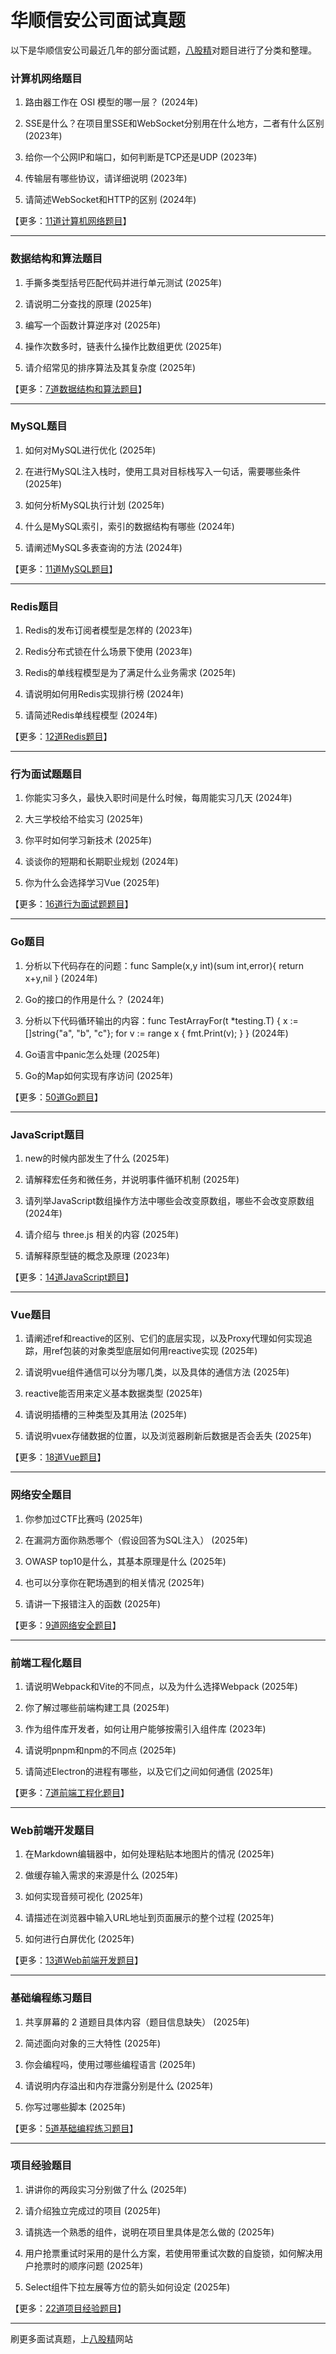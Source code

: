 # 华顺信安公司面试真题

以下是华顺信安公司最近几年的部分面试题，[八股精](https://www.bagujing.com)对题目进行了分类和整理。

### 计算机网络题目

1. 路由器工作在 OSI 模型的哪一层？ (2024年) 

2. SSE是什么？在项目里SSE和WebSocket分别用在什么地方，二者有什么区别 (2023年) 

3. 给你一个公网IP和端口，如何判断是TCP还是UDP (2023年) 

4. 传输层有哪些协议，请详细说明 (2023年) 

5. 请简述WebSocket和HTTP的区别 (2024年) 

【更多：[11道计算机网络题目](https://www.bagujing.com/companies)】


---

### 数据结构和算法题目

1. 手撕多类型括号匹配代码并进行单元测试 (2025年) 

2. 请说明二分查找的原理 (2025年) 

3. 编写一个函数计算逆序对 (2025年) 

4. 操作次数多时，链表什么操作比数组更优 (2025年) 

5. 请介绍常见的排序算法及其复杂度 (2025年) 

【更多：[7道数据结构和算法题目](https://www.bagujing.com/companies)】


---

### MySQL题目

1. 如何对MySQL进行优化 (2025年) 

2. 在进行MySQL注入栈时，使用工具对目标栈写入一句话，需要哪些条件 (2025年) 

3. 如何分析MySQL执行计划 (2025年) 

4. 什么是MySQL索引，索引的数据结构有哪些 (2024年) 

5. 请阐述MySQL多表查询的方法 (2024年) 

【更多：[11道MySQL题目](https://www.bagujing.com/companies)】


---

### Redis题目

1. Redis的发布订阅者模型是怎样的 (2023年) 

2. Redis分布式锁在什么场景下使用 (2023年) 

3. Redis的单线程模型是为了满足什么业务需求 (2025年) 

4. 请说明如何用Redis实现排行榜 (2024年) 

5. 请简述Redis单线程模型 (2024年) 

【更多：[12道Redis题目](https://www.bagujing.com/companies)】


---

### 行为面试题题目

1. 你能实习多久，最快入职时间是什么时候，每周能实习几天 (2024年) 

2. 大三学校给不给实习 (2025年) 

3. 你平时如何学习新技术 (2025年) 

4. 谈谈你的短期和长期职业规划 (2024年) 

5. 你为什么会选择学习Vue (2025年) 

【更多：[16道行为面试题题目](https://www.bagujing.com/companies)】


---

### Go题目

1. 分析以下代码存在的问题：func Sample(x,y int)(sum int,error){ return x+y,nil } (2024年) 

2. Go的接口的作用是什么？ (2024年) 

3. 分析以下代码循环输出的内容：func TestArrayFor(t *testing.T) { x := []string{"a", "b", "c"}; for v := range x { fmt.Print(v); } } (2024年) 

4. Go语言中panic怎么处理 (2025年) 

5. Go的Map如何实现有序访问 (2025年) 

【更多：[50道Go题目](https://www.bagujing.com/companies)】


---

### JavaScript题目

1. new的时候内部发生了什么 (2025年) 

2. 请解释宏任务和微任务，并说明事件循环机制 (2025年) 

3. 请列举JavaScript数组操作方法中哪些会改变原数组，哪些不会改变原数组 (2024年) 

4. 请介绍与 three.js 相关的内容 (2025年) 

5. 请解释原型链的概念及原理 (2023年) 

【更多：[14道JavaScript题目](https://www.bagujing.com/companies)】


---

### Vue题目

1. 请阐述ref和reactive的区别、它们的底层实现，以及Proxy代理如何实现追踪，用ref包装的对象类型底层如何用reactive实现 (2025年) 

2. 请说明vue组件通信可以分为哪几类，以及具体的通信方法 (2025年) 

3. reactive能否用来定义基本数据类型 (2025年) 

4. 请说明插槽的三种类型及其用法 (2025年) 

5. 请说明vuex存储数据的位置，以及浏览器刷新后数据是否会丢失 (2025年) 

【更多：[18道Vue题目](https://www.bagujing.com/companies)】


---

### 网络安全题目

1. 你参加过CTF比赛吗 (2025年) 

2. 在漏洞方面你熟悉哪个（假设回答为SQL注入） (2025年) 

3. OWASP top10是什么，其基本原理是什么 (2025年) 

4. 也可以分享你在靶场遇到的相关情况 (2025年) 

5. 请讲一下报错注入的函数 (2025年) 

【更多：[9道网络安全题目](https://www.bagujing.com/companies)】


---

### 前端工程化题目

1. 请说明Webpack和Vite的不同点，以及为什么选择Webpack (2025年) 

2. 你了解过哪些前端构建工具 (2025年) 

3. 作为组件库开发者，如何让用户能够按需引入组件库 (2023年) 

4. 请说明pnpm和npm的不同点 (2025年) 

5. 请简述Electron的进程有哪些，以及它们之间如何通信 (2025年) 

【更多：[7道前端工程化题目](https://www.bagujing.com/companies)】


---

### Web前端开发题目

1. 在Markdown编辑器中，如何处理粘贴本地图片的情况 (2025年) 

2. 做缓存输入需求的来源是什么 (2025年) 

3. 如何实现音频可视化 (2025年) 

4. 请描述在浏览器中输入URL地址到页面展示的整个过程 (2025年) 

5. 如何进行白屏优化 (2025年) 

【更多：[13道Web前端开发题目](https://www.bagujing.com/companies)】


---

### 基础编程练习题目

1. 共享屏幕的 2 道题目具体内容（题目信息缺失） (2025年) 

2. 简述面向对象的三大特性 (2025年) 

3. 你会编程吗，使用过哪些编程语言 (2025年) 

4. 请说明内存溢出和内存泄露分别是什么 (2025年) 

5. 你写过哪些脚本 (2025年) 

【更多：[5道基础编程练习题目](https://www.bagujing.com/companies)】


---

### 项目经验题目

1. 讲讲你的两段实习分别做了什么 (2025年) 

2. 请介绍独立完成过的项目 (2025年) 

3. 请挑选一个熟悉的组件，说明在项目里具体是怎么做的 (2025年) 

4. 用户抢票重试时采用的是什么方案，若使用带重试次数的自旋锁，如何解决用户抢票时的顺序问题 (2025年) 

5. Select组件下拉左展等方位的箭头如何设定 (2025年) 

【更多：[22道项目经验题目](https://www.bagujing.com/companies)】


---

刷更多面试真题，上[八股精](https://www.bagujing.com)网站